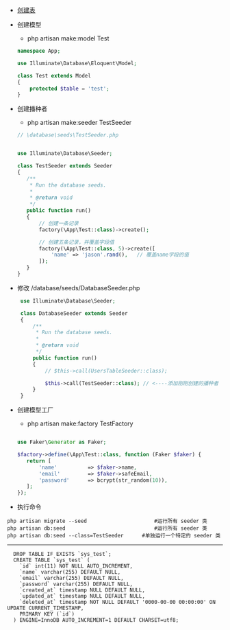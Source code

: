 - <a href="#SQL语句">创建表</a>

- 创建模型
  * php artisan make:model Test
  
  ```php
  namespace App;

  use Illuminate\Database\Eloquent\Model;

  class Test extends Model
  {
      protected $table = 'test';
  }
  ```

- 创建播种者
  * php artisan make:seeder TestSeeder
 
   ```php
   // \database\seeds\TestSeeder.php


  use Illuminate\Database\Seeder;

  class TestSeeder extends Seeder
  {
      /**
       * Run the database seeds.
       *
       * @return void
       */
      public function run()
      {
          // 创建一条记录
          factory(\App\Test::class)->create();

          // 创建五条记录，并覆盖字段值
          factory(\App\Test::class, 5)->create([
              'name' => 'jason'.rand(),   // 覆盖name字段的值
          ]);
      }
  }

   ```
 
- 修改 /database/seeds/DatabaseSeeder.php
  ```php
   use Illuminate\Database\Seeder;

   class DatabaseSeeder extends Seeder
   {
       /**
        * Run the database seeds.
        *
        * @return void
        */
       public function run()
       {
           // $this->call(UsersTableSeeder::class);

           $this->call(TestSeeder::class); // <----添加刚刚创建的播种者
       }
   }

  ```
 
- 创建模型工厂
  * php artisan make:factory TestFactory
  
   ```php

  use Faker\Generator as Faker;

  $factory->define(\App\Test::class, function (Faker $faker) {
      return [
          'name'          => $faker->name,
          'email'         => $faker->safeEmail,
          'password'      => bcrypt(str_random(10)),
      ];
  });

   ```
   
- 执行命令
```
php artisan migrate --seed 						#运行所有 seeder 类
php artisan db:seed 							#运行所有 seeder 类
php artisan db:seed --class=TestSeeder		#单独运行一个特定的 seeder 类
```
----
<a name="SQL语句"></a>
```
  DROP TABLE IF EXISTS `sys_test`;
  CREATE TABLE `sys_test` (
    `id` int(11) NOT NULL AUTO_INCREMENT,
    `name` varchar(255) DEFAULT NULL,
    `email` varchar(255) DEFAULT NULL,
    `password` varchar(255) DEFAULT NULL,
    `created_at` timestamp NULL DEFAULT NULL,
    `updated_at` timestamp NULL DEFAULT NULL,
    `deleted_at` timestamp NOT NULL DEFAULT '0000-00-00 00:00:00' ON UPDATE CURRENT_TIMESTAMP,
    PRIMARY KEY (`id`)
  ) ENGINE=InnoDB AUTO_INCREMENT=1 DEFAULT CHARSET=utf8;
```
